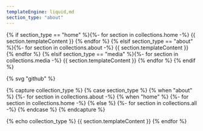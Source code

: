 ```yaml
---
templateEngine: liquid,md
section_type: "about"
---
```


{% if section_type == "home" %}{%- for section in collections.home -%}
{{ section.templateContent }}
{% endfor %}
{% elsif section_type == "about" %}{%- for section in collections.about -%}
{{ section.templateContent }}
{% endfor %}
{% elsif section_type == "media" %}{%- for section in collections.media -%}
{{ section.templateContent }}
{% endfor %}
{% endif %}

{% svg "github" %}

{% capture collection_type %}
{% case section_type %}
  {% when "about" %}
     {%- for section in collections.about -%}
  {% when "home" %}
     {%- for section in collections.home -%}
  {% else %}
     {%- for section in collections.all -%}
{% endcase %}
{% endcapture %}

{% echo collection_type %}
{{ section.templateContent }}
{% endfor %}
